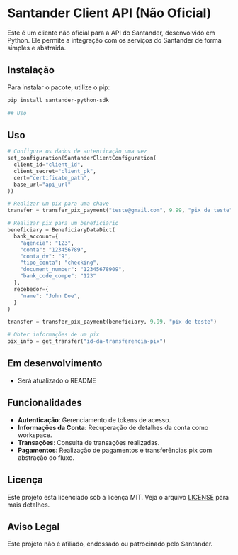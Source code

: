 # Santander Client API (Não Oficial)

Este é um cliente não oficial para a API do Santander, desenvolvido em Python. Ele permite a integração com os serviços do Santander de forma simples e abstraida.

## Instalação

Para instalar o pacote, utilize o pip:

```bash
pip install santander-python-sdk

## Uso
```
## Uso

```python
# Configure os dados de autenticação uma vez
set_configuration(SantanderClientConfiguration(
  client_id="client_id",
  client_secret="client_pk",
  cert="certificate_path",
  base_url="api_url"
))

# Realizar um pix para uma chave
transfer = transfer_pix_payment("teste@gmail.com", 9.99, "pix de teste")

# Realizar pix para um beneficiário
beneficiary = BeneficiaryDataDict(
  bank_account={
    "agencia": "123",
    "conta": "123456789",
    "conta_dv": "9",
    "tipo_conta": "checking",
    "document_number": "12345678909",
    "bank_code_compe": "123"
  },
  recebedor={
    "name": "John Doe",
  }
)

transfer = transfer_pix_payment(beneficiary, 9.99, "pix de teste")

# Obter informações de um pix
pix_info = get_transfer("id-da-transferencia-pix")
```

## Em desenvolvimento
 - Será atualizado o README

## Funcionalidades

- **Autenticação**: Gerenciamento de tokens de acesso.
- **Informações da Conta**: Recuperação de detalhes da conta como workspace.
- **Transações**: Consulta de transações realizadas.
- **Pagamentos**: Realização de pagamentos e transferências pix com abstração do fluxo.


## Licença

Este projeto está licenciado sob a licença MIT. Veja o arquivo [LICENSE](LICENSE) para mais detalhes.

## Aviso Legal

Este projeto não é afiliado, endossado ou patrocinado pelo Santander.
